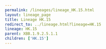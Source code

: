 ```yaml
---
permalink: /lineages/lineage_HK.15.html
layout: lineage_page
title: Lineage HK.15
redirect_to: ../lineage.html?lineage=HK.15
lineage: HK.15
parent: XBB.1.9.2.5.1.1
children: ['HK.15']
---
```

